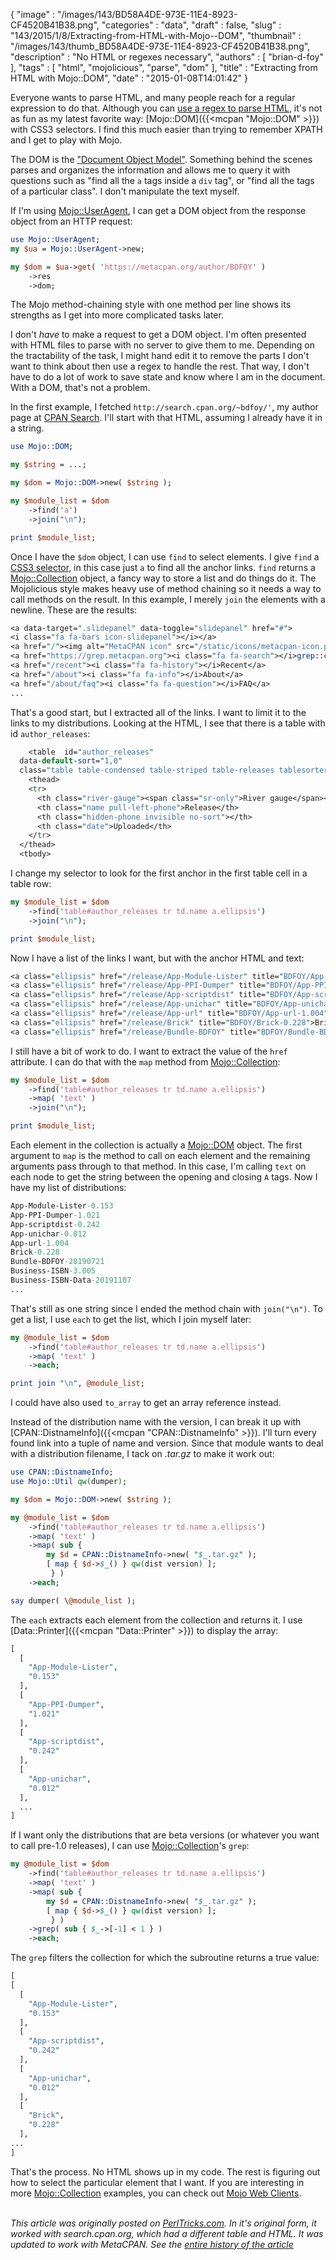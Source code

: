{
   "image" : "/images/143/BD58A4DE-973E-11E4-8923-CF4520B41B38.png",
   "categories" : "data",
   "draft" : false,
   "slug" : "143/2015/1/8/Extracting-from-HTML-with-Mojo--DOM",
   "thumbnail" : "/images/143/thumb_BD58A4DE-973E-11E4-8923-CF4520B41B38.png",
   "description" : "No HTML or regexes necessary",
   "authors" : [
      "brian-d-foy"
   ],
   "tags" : [
      "html",
      "mojolicious",
      "parse",
      "dom"
   ],
   "title" : "Extracting from HTML with Mojo::DOM",
   "date" : "2015-01-08T14:01:42"
}


Everyone wants to parse HTML, and many people reach for a regular expression to do that. Although you can [use a regex to parse HTML](http://stackoverflow.com/a/4234491/2766176), it's not as fun as my latest favorite way: [Mojo::DOM]({{<mcpan "Mojo::DOM" >}}) with CSS3 selectors. I find this much easier than trying to remember XPATH and I get to play with Mojo.

The DOM is the ["Document Object Model"](http://www.w3.org/DOM/). Something behind the scenes parses and organizes the information and allows me to query it with questions such as "find all the `a` tags inside a `div` tag", or "find all the tags of a particular class". I don't manipulate the text myself.

If I'm using [Mojo::UserAgent](http://mojolicio.us/perldoc/Mojo/UserAgent), I can get a DOM object from the response object from an HTTP request:

```perl
use Mojo::UserAgent;
my $ua = Mojo::UserAgent->new;

my $dom = $ua->get( 'https://metacpan.org/author/BDFOY' )
    ->res
    ->dom;
```

The Mojo method-chaining style with one method per line shows its strengths as I get into more complicated tasks later.

I don't *have* to make a request to get a DOM object. I'm often presented with HTML files to parse with no server to give them to me. Depending on the tractability of the task, I might hand edit it to remove the parts I don't want to think about then use a regex to handle the rest. That way, I don't have to do a lot of work to save state and know where I am in the document. With a DOM, that's not a problem.

In the first example, I fetched `http://search.cpan.org/~bdfoy/'`, my author page at [CPAN Search](http://search.cpan.org/). I'll start with that HTML, assuming I already have it in a string.

```perl
use Mojo::DOM;

my $string = ...;

my $dom = Mojo::DOM->new( $string );

my $module_list = $dom
    ->find('a')
    ->join("\n");

print $module_list;
```

Once I have the `$dom` object, I can use `find` to select elements. I give `find` a [CSS3 selector](http://mojolicio.us/perldoc/Mojo/DOM/CSS#SELECTORS), in this case just `a` to find all the anchor links. `find` returns a [Mojo::Collection](="http://mojolicio.us/perldoc/Mojo/Collection") object, a fancy way to store a list and do things do it. The Mojolicious style makes heavy use of method chaining so it needs a way to call methods on the result. In this example, I merely `join` the elements with a newline. These are the results:

```perl
<a data-target=".slidepanel" data-toggle="slidepanel" href="#">
<i class="fa fa-bars icon-slidepanel"></i></a>
<a href="/"><img alt="MetaCPAN icon" src="/static/icons/metacpan-icon.png">Home</a>
<a href="https://grep.metacpan.org"><i class="fa fa-search"></i>grep::cpan</a>
<a href="/recent"><i class="fa fa-history"></i>Recent</a>
<a href="/about"><i class="fa fa-info"></i>About</a>
<a href="/about/faq"><i class="fa fa-question"></i>FAQ</a>
...
```

That's a good start, but I extracted all of the links. I want to limit it to the links to my distributions. Looking at the HTML, I see that there is a table with id `author_releases`:

```perl
    <table  id="author_releases"
  data-default-sort="1,0"
  class="table table-condensed table-striped table-releases tablesorter">
    <thead>
    <tr>
      <th class="river-gauge"><span class="sr-only">River gauge</span></th>
      <th class="name pull-left-phone">Release</th>
      <th class="hidden-phone invisible no-sort"></th>
      <th class="date">Uploaded</th>
    </tr>
  </thead>
  <tbody>
```

I change my selector to look for the first anchor in the first table cell in a table row:

```perl
my $module_list = $dom
    ->find('table#author_releases tr td.name a.ellipsis')
    ->join("\n");

print $module_list;
```

Now I have a list of the links I want, but with the anchor HTML and text:

```perl
<a class="ellipsis" href="/release/App-Module-Lister" title="BDFOY/App-Module-Lister-0.153">App-Module-Lister-0.153</a>
<a class="ellipsis" href="/release/App-PPI-Dumper" title="BDFOY/App-PPI-Dumper-1.021">App-PPI-Dumper-1.021</a>
<a class="ellipsis" href="/release/App-scriptdist" title="BDFOY/App-scriptdist-0.242">App-scriptdist-0.242</a>
<a class="ellipsis" href="/release/App-unichar" title="BDFOY/App-unichar-0.012">App-unichar-0.012</a>
<a class="ellipsis" href="/release/App-url" title="BDFOY/App-url-1.004">App-url-1.004</a>
<a class="ellipsis" href="/release/Brick" title="BDFOY/Brick-0.228">Brick-0.228</a>
<a class="ellipsis" href="/release/Bundle-BDFOY" title="BDFOY/Bundle-BDFOY-20190721">Bundle-BDFOY-20190721</a>
```

I still have a bit of work to do. I want to extract the value of the `href` attribute. I can do that with the `map` method from [Mojo::Collection](http://mojolicio.us/perldoc/Mojo/Collection):

```perl
my $module_list = $dom
    ->find('table#author_releases tr td.name a.ellipsis')
    ->map( 'text' )
    ->join("\n");

print $module_list;
```

Each element in the collection is actually a [Mojo::DOM](http://mojolicio.us/perldoc/Mojo/DOM) object. The first argument to `map` is the method to call on each element and the remaining arguments pass through to that method. In this case, I'm calling `text` on each node to get the string between the opening and closing `A` tags. Now I have my list of distributions:

```perl
App-Module-Lister-0.153
App-PPI-Dumper-1.021
App-scriptdist-0.242
App-unichar-0.012
App-url-1.004
Brick-0.228
Bundle-BDFOY-20190721
Business-ISBN-3.005
Business-ISBN-Data-20191107
...
```

That's still as one string since I ended the method chain with `join("\n")`. To get a list, I use `each` to get the list, which I join myself later:

```perl
my @module_list = $dom
    ->find('table#author_releases tr td.name a.ellipsis')
    ->map( 'text' )
    ->each;

print join "\n", @module_list;
```

I could have also used `to_array` to get an array reference instead.

Instead of the distribution name with the version, I can break it up with [CPAN::DistnameInfo]({{<mcpan "CPAN::DistnameInfo" >}}). I'll turn every found link into a tuple of name and version. Since that module wants to deal with a distribution filename, I tack on *.tar.gz* to make it work out:

```perl
use CPAN::DistnameInfo;
use Mojo::Util qw(dumper);

my $dom = Mojo::DOM->new( $string );

my @module_list = $dom
    ->find('table#author_releases tr td.name a.ellipsis')
    ->map( 'text' )
    ->map( sub {
        my $d = CPAN::DistnameInfo->new( "$_.tar.gz" );
        [ map { $d->$_() } qw(dist version) ];
         } )
    ->each;

say dumper( \@module_list );
```

The `each` extracts each element from the collection and returns it. I use [Data::Printer]({{<mcpan "Data::Printer" >}}) to display the array:

```perl
[
  [
    "App-Module-Lister",
    "0.153"
  ],
  [
    "App-PPI-Dumper",
    "1.021"
  ],
  [
    "App-scriptdist",
    "0.242"
  ],
  [
    "App-unichar",
    "0.012"
  ],
  ...
]
```

If I want only the distributions that are beta versions (or whatever you want to call pre-1.0 releases), I can use [Mojo::Collection](http://mojolicio.us/perldoc/Mojo/Collection)'s `grep`:

```perl
my @module_list = $dom
    ->find('table#author_releases tr td.name a.ellipsis')
    ->map( 'text' )
    ->map( sub {
        my $d = CPAN::DistnameInfo->new( "$_.tar.gz" );
        [ map { $d->$_() } qw(dist version) ];
         } )
    ->grep( sub { $_->[-1] < 1 } )
    ->each;
```

The `grep` filters the collection for which the subroutine returns a true value:

```perl
[
[
  [
    "App-Module-Lister",
    "0.153"
  ],
  [
    "App-scriptdist",
    "0.242"
  ],
  [
    "App-unichar",
    "0.012"
  ],
  [
    "Brick",
    "0.228"
  ],
...
]
```

That's the process. No HTML shows up in my code. The rest is figuring out how to select the particular element that I want. If you are interesting in more [Mojo::Collection](http://mojolicio.us/perldoc/Mojo/Collection) examples, you can check out [Mojo Web Clients](https://leanpub.com/mojo_web_clients).

\
*This article was originally posted on [PerlTricks.com](http://perltricks.com). In it's original form, it worked with *search.cpan.org*, which had a different table and HTML. It was updated to work with MetaCPAN. See the [entire history of the article](https://github.com/tpf/perldotcom/blob/master/content/article/extracting-from-html-with-mojo--dom.md)*
